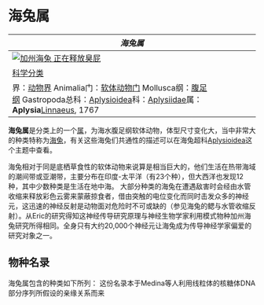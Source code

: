 # 海兔属

| *海兔属*                                    |
| ---------------------------------------- |
| [![加州海兔 正在释放臭屁](https://upload.wikimedia.org/wikipedia/commons/thumb/e/ef/Aplysia_californica.jpg/250px-Aplysia_californica.jpg)](https://zh.wikipedia.org/wiki/File:Aplysia_californica.jpg) |
| [科学分类](https://zh.wikipedia.org/wiki/%E7%A7%91%E5%AD%B8%E5%88%86%E9%A1%9E) |
| 界：[动物界](https://zh.wikipedia.org/wiki/%E5%8A%A8%E7%89%A9%E7%95%8C) Animalia门：[软体动物门](https://zh.wikipedia.org/wiki/%E8%BB%9F%E9%AB%94%E5%8B%95%E7%89%A9%E9%96%80) Mollusca纲：[腹足纲](https://zh.wikipedia.org/wiki/%E8%85%B9%E8%B6%B3%E7%B6%B1) Gastropoda总科：[Aplysioidea](https://zh.wikipedia.org/w/index.php?title=Aplysioidea&action=edit&redlink=1)科：[Aplysiidae](https://zh.wikipedia.org/w/index.php?title=Aplysiidae&action=edit&redlink=1)属：**Aplysia**[Linnaeus](https://zh.wikipedia.org/wiki/Linnaeus), 1767 |

**海兔属**是分类上的一个[属](https://zh.wikipedia.org/wiki/%E5%B1%AC)，为海水腹足纲软体动物，体型尺寸变化大，当中非常大的种类特称为[海兔](https://zh.wikipedia.org/wiki/%E6%B5%B7%E5%85%94)，有关这些海兔们共通性的描述可以在海兔超科[Aplysioidea](https://zh.wikipedia.org/w/index.php?title=Aplysioidea&action=edit&redlink=1)这个主题中查看。

海兔相对于同是底栖草食性的软体动物来说算是相当巨大的，他们生活在热带海域的潮间带或亚潮带，主要分布在印度-太平洋（有23个种），但大西洋也发现12种，其中少数种类是生活在地中海。 大部分种类的海兔在遭遇敌害时会经由水管收缩来释放彩色云雾来蒙蔽掠食者，借由突触的电位变化而同时击发众多的神经元，这迅速的神经反射是动物面对危险时不可或缺的（参见海兔的鳃与水管收缩反射）。从Eric的研究得知这神经传导研究原理与神经生物学家利用模式物种加州海兔研究所得相同。全身只有大约20,000个神经元让海兔成为传导神经学家偏爱的研究对象之一。

## 物种名录

海兔属包含的种类如下所列： 这份名录本于Medina等人利用线粒体的核糖体DNA部分序列所假设的亲缘关系而来

